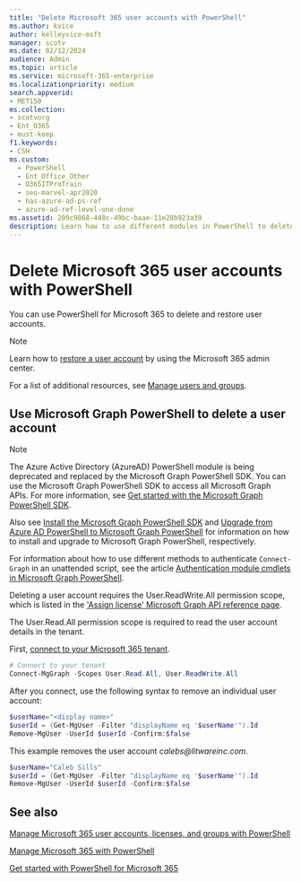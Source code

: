 ```yaml
---
title: "Delete Microsoft 365 user accounts with PowerShell"
ms.author: kvice
author: kelleyvice-msft
manager: scotv
ms.date: 02/12/2024
audience: Admin
ms.topic: article
ms.service: microsoft-365-enterprise
ms.localizationpriority: medium
search.appverid:
- MET150
ms.collection: 
- scotvorg
- Ent_O365
- must-keep
f1.keywords:
- CSH
ms.custom:
  - PowerShell
  - Ent_Office_Other
  - O365ITProTrain
  - seo-marvel-apr2020
  - has-azure-ad-ps-ref
  - azure-ad-ref-level-one-done
ms.assetid: 209c9868-448c-49bc-baae-11e28b923a39
description: Learn how to use different modules in PowerShell to delete Microsoft 365 user accounts.
---
```


# Delete Microsoft 365 user accounts with PowerShell

You can use PowerShell for Microsoft 365 to delete and restore user accounts.

>[!Note]
>Learn how to [restore a user account](../admin/add-users/restore-user.md) by using the Microsoft 365 admin center.
>
>For a list of additional resources, see [Manage users and groups](/admin).
>

## Use Microsoft Graph PowerShell to delete a user account

> [!NOTE]
> The Azure Active Directory (AzureAD) PowerShell module is being deprecated and replaced by the Microsoft Graph PowerShell SDK. You can use the Microsoft Graph PowerShell SDK to access all Microsoft Graph APIs. For more information, see [Get started with the Microsoft Graph PowerShell SDK](/powershell/microsoftgraph/get-started).
>
> Also see [Install the Microsoft Graph PowerShell SDK](/powershell/microsoftgraph/installation) and [Upgrade from Azure AD PowerShell to Microsoft Graph PowerShell](/powershell/microsoftgraph/migration-steps) for information on how to install and upgrade to Microsoft Graph PowerShell, respectively.
>
> For information about how to use different methods to authenticate ```Connect-Graph``` in an unattended script, see the article [Authentication module cmdlets in Microsoft Graph PowerShell](/powershell/microsoftgraph/authentication-commands).

Deleting a user account requires the User.ReadWrite.All permission scope, which is listed in the ['Assign license' Microsoft Graph API reference page](/graph/api/user-assignlicense).

The User.Read.All permission scope is required to read the user account details in the tenant.

First, [connect to your Microsoft 365 tenant](connect-to-microsoft-365-powershell.md).

```powershell
# Connect to your tenant
Connect-MgGraph -Scopes User.Read.All, User.ReadWrite.All
```

After you connect, use the following syntax to remove an individual user account:
  
```powershell
$userName="<display name>"
$userId = (Get-MgUser -Filter "displayName eq '$userName'").Id
Remove-MgUser -UserId $userId -Confirm:$false
```

This example removes the user account *calebs\@litwareinc.com*.

```powershell
$userName="Caleb Sills"
$userId = (Get-MgUser -Filter "displayName eq '$userName'").Id
Remove-MgUser -UserId $userId -Confirm:$false
```

## See also

[Manage Microsoft 365 user accounts, licenses, and groups with PowerShell](manage-user-accounts-and-licenses-with-microsoft-365-powershell.md)
  
[Manage Microsoft 365 with PowerShell](manage-microsoft-365-with-microsoft-365-powershell.md)
  
[Get started with PowerShell for Microsoft 365](getting-started-with-microsoft-365-powershell.md)
